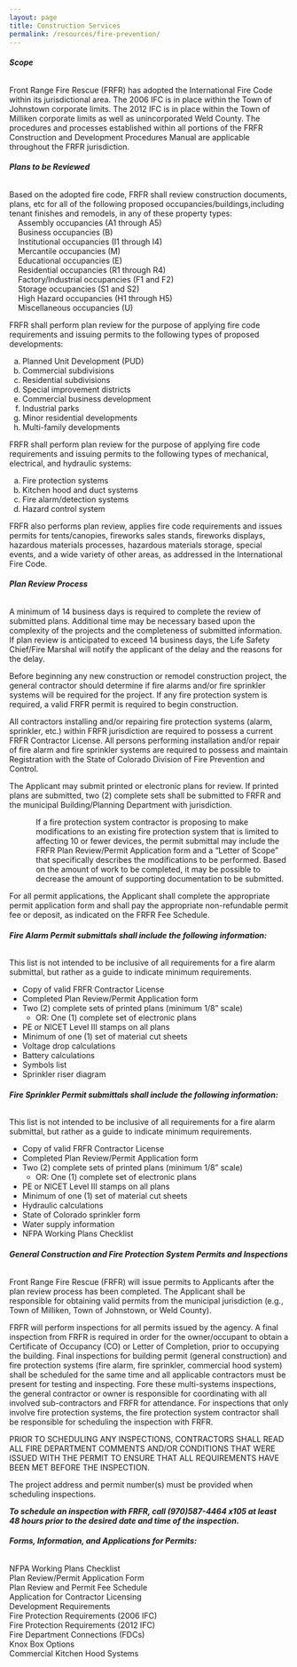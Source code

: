 ```yaml
---
layout: page
title: Construction Services
permalink: /resources/fire-prevention/
---
```



###### **Scope**

Front Range Fire Rescue (FRFR) has adopted the International Fire Code within its jurisdictional area. The 2006 IFC is in place within the Town of Johnstown corporate limits. The 2012 IFC is in place within the Town of Milliken corporate limits as well as unincorporated Weld County. The procedures and processes established within all portions of the FRFR Construction and Development Procedures Manual are applicable throughout the FRFR jurisdiction.

###### **Plans to be Reviewed**

<div>Based on the adopted fire code, FRFR shall review construction documents, plans, etc for all of the following proposed occupancies/buildings,including tenant finishes and remodels, in any of these property types:</div>

<div>&nbsp; &nbsp; Assembly occupancies (A1 through A5)</div>

<div>&nbsp; &nbsp; Business occupancies (B)</div>

<div>&nbsp; &nbsp; Institutional occupancies (I1 through I4)</div>

<div>&nbsp; &nbsp; Mercantile occupancies (M)</div>

<div>&nbsp; &nbsp; Educational occupancies (E) &nbsp; &nbsp; &nbsp;&nbsp;</div>

<div>&nbsp; &nbsp; Residential occupancies (R1 through R4)</div>

<div>&nbsp; &nbsp; Factory/Industrial occupancies (F1 and F2) &nbsp; &nbsp; &nbsp; &nbsp; &nbsp;&nbsp;</div>

<div>&nbsp; &nbsp; Storage occupancies (S1 and S2)</div>

<div>&nbsp; &nbsp; High Hazard occupancies (H1 through H5) &nbsp; &nbsp; &nbsp; &nbsp; &nbsp;&nbsp;&nbsp;</div>

<div>&nbsp; &nbsp; Miscellaneous occupancies (U)</div>

<div><p>FRFR shall perform plan review for the purpose of applying fire code requirements and issuing permits to the following types of proposed developments:</p><ol style="list-style-type:lower-alpha;"><li>Planned Unit Development (PUD)</li><li>Commercial subdivisions</li><li>Residential subdivisions</li><li>Special improvement districts</li><li>Commercial business development</li><li>Industrial parks</li><li>Minor residential developments</li><li>Multi-family developments</li></ol><p>FRFR shall perform plan review for the purpose of applying fire code requirements and issuing permits to the following types of mechanical, electrical, and hydraulic systems:</p><ol style="list-style-type:lower-alpha;"><li>Fire protection systems</li><li>Kitchen hood and duct systems</li><li>Fire alarm/detection systems</li><li>Hazard control system</li></ol><p>FRFR also performs plan review, applies fire code requirements and issues permits for tents/canopies, fireworks sales stands, fireworks displays, hazardous materials processes, hazardous materials storage, special events, and a wide variety of other areas, as addressed in the International Fire Code.</p><h6><strong>Plan Review Process</strong></h6><p>A minimum of 14 business days is required to complete the review of submitted plans. Additional time may be necessary based upon the complexity of the projects and the completeness of submitted information. If plan review is anticipated to exceed 14 business days, the Life Safety Chief/Fire Marshal will notify the applicant of the delay and the reasons for the delay.</p><p>Before beginning any new construction or remodel construction project, the general contractor should determine if fire alarms and/or fire sprinkler systems will be required for the project. If any fire protection system is required, a valid FRFR permit is required to begin construction.</p><p>All contractors installing and/or repairing fire protection systems (alarm, sprinkler, etc.) within FRFR jurisdiction are required to possess a current FRFR Contractor License. All persons performing installation and/or repair of fire alarm and fire sprinkler systems are required to possess and maintain Registration with the State of Colorado Division of Fire Prevention and Control.</p><p>The Applicant may submit printed or electronic plans for review. If printed plans are submitted, two (2) complete sets shall be submitted to FRFR and the municipal Building/Planning Department with jurisdiction.</p><p style="margin-left:.5in;">If a fire protection system contractor is proposing to make modifications to an existing fire protection system that is limited to affecting 10 or fewer devices, the permit submittal may include the FRFR Plan Review/Permit Application form and a &ldquo;Letter of Scope&rdquo; that specifically describes the modifications to be performed. Based on the amount of work to be completed, it may be possible to decrease the amount of supporting documentation to be submitted.</p><p>For all permit applications, the Applicant shall complete the appropriate permit application form and shall pay the appropriate non-refundable permit fee or deposit, as indicated on the FRFR Fee Schedule.</p><h6><strong>Fire Alarm Permit submittals shall include the following information:</strong></h6><p>This list is not intended to be inclusive of all requirements for a fire alarm submittal, but rather as a guide to indicate minimum requirements.</p><ul><li>Copy of valid FRFR Contractor License</li><li>Completed Plan Review/Permit Application form</li><li>Two (2) complete sets of printed plans (minimum 1/8&rdquo; scale)<ul style="list-style-type:circle;"><li>OR: One (1) complete set of electronic plans</li></ul></li><li>PE or NICET Level III stamps on all plans</li><li>Minimum of one (1) set of material cut sheets</li><li>Voltage drop calculations</li><li>Battery calculations</li><li>Symbols list</li><li>Sprinkler riser diagram</li></ul><h6><strong>Fire Sprinkler Permit submittals shall include the following information:</strong></h6><p>This list is not intended to be inclusive of all requirements for a fire alarm submittal, but rather as a guide to indicate minimum requirements.</p><ul><li>Copy of valid FRFR Contractor License</li><li>Completed Plan Review/Permit Application form</li><li>Two (2) complete sets of printed plans (minimum 1/8&rdquo; scale)<ul style="list-style-type:circle;"><li>OR: One (1) complete set of electronic plans</li></ul></li><li>PE or NICET Level III stamps on all plans</li><li>Minimum of one (1) set of material cut sheets</li><li>Hydraulic calculations</li><li>State of Colorado sprinkler form</li><li>Water supply information</li><li>NFPA Working Plans Checklist</li></ul><h6><strong>General Construction and Fire Protection System Permits and Inspections</strong></h6><p>Front Range Fire Rescue (FRFR) will issue permits to Applicants after the plan review process has been completed. The Applicant shall be responsible for obtaining valid permits from the municipal jurisdiction (e.g., Town of Milliken, Town of Johnstown, or Weld County).</p><p>FRFR will perform inspections for all permits issued by the agency. A final inspection from FRFR is required in order for the owner/occupant to obtain a Certificate of Occupancy (CO) or Letter of Completion, prior to occupying the building. Final inspections for building permit (general construction) and fire protection systems (fire alarm, fire sprinkler, commercial hood system) shall be scheduled for the same time and all applicable contractors must be present for testing and inspecting. Fore these multi-systems inspections, the general contractor or owner is responsible for coordinating with all involved sub-contractors and FRFR for attendance. For inspections that only involve fire protection systems, the fire protection system contractor shall be responsible for scheduling the inspection with FRFR.</p><p>PRIOR TO SCHEDULING ANY INSPECTIONS, CONTRACTORS SHALL READ ALL FIRE DEPARTMENT COMMENTS AND/OR CONDITIONS THAT WERE ISSUED WITH THE PERMIT TO ENSURE THAT ALL REQUIREMENTS HAVE BEEN MET BEFORE THE INSPECTION.</p><p>The project address and permit number(s) must be provided when scheduling inspections.</p><p><strong><em>To schedule an inspection with FRFR, call (970)587-4464 x105 at least 48 hours prior to the desired date and time of the inspection.</em></strong></p><h6><strong>Forms, Information, and Applications for Permits:</strong></h6><div>NFPA Working Plans Checklist</div><div>Plan Review/Permit Application Form</div><div>Plan Review and Permit Fee Schedule</div><div>Application for Contractor Licensing</div><div>Development Requirements</div><div>Fire Protection Requirements (2006 IFC)</div><div>Fire Protection Requirements (2012 IFC)</div><div>Fire Department Connections (FDCs)</div><div>Knox Box Options</div><div>Commercial Kitchen Hood Systems</div></div>

<div>&nbsp;</div>